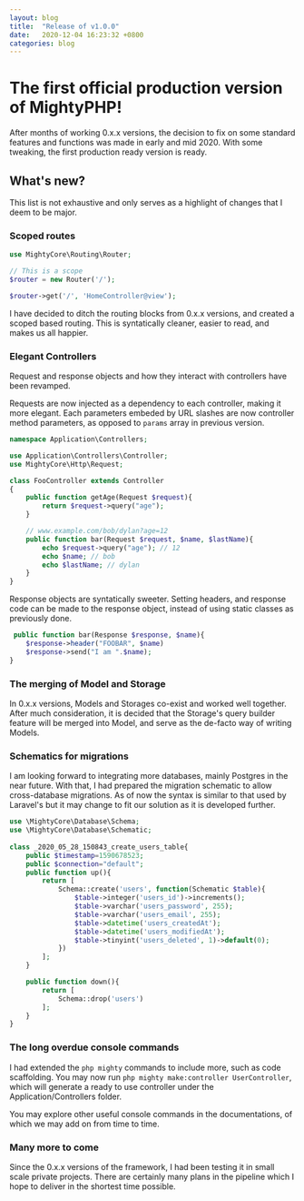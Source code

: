 ```yaml
---
layout: blog
title:  "Release of v1.0.0"
date:   2020-12-04 16:23:32 +0800
categories: blog
---
```

<h1>The first official production version of MightyPHP!</h1>

After months of working 0.x.x versions, the decision to fix on some standard features and functions was made in early and mid 2020. With some tweaking, the first production ready version is ready.

## What's new?
This list is not exhaustive and only serves as a highlight of changes that I deem to be major.

### Scoped routes
``` php
use MightyCore\Routing\Router;

// This is a scope
$router = new Router('/');

$router->get('/', 'HomeController@view');
```
I have decided to ditch the routing blocks from 0.x.x versions, and created a scoped based routing. This is syntatically cleaner, easier to read, and makes us all happier.

### Elegant Controllers
Request and response objects and how they interact with controllers have been revamped. 

Requests are now injected as a dependency to each controller, making it more elegant. Each parameters embeded by URL slashes are now controller method parameters, as opposed to `params` array in previous version.

``` php
namespace Application\Controllers;

use Application\Controllers\Controller;
use MightyCore\Http\Request;

class FooController extends Controller
{
    public function getAge(Request $request){
        return $request->query("age");
    }

    // www.example.com/bob/dylan?age=12
    public function bar(Request $request, $name, $lastName){
        echo $request->query("age"); // 12
        echo $name; // bob
        echo $lastName; // dylan
    }
}
```

Response objects are syntatically sweeter. Setting headers, and response code can be made to the response object, instead of using static classes as previously done.

``` php
 public function bar(Response $response, $name){
    $response->header("FOOBAR", $name)
    $response->send("I am ".$name);
}
```

### The merging of Model and Storage
In 0.x.x versions, Models and Storages co-exist and worked well together. After much consideration, it is decided that the Storage's query builder feature will be merged into Model, and serve as the de-facto way of writing Models. 

### Schematics for migrations
I am looking forward to integrating more databases, mainly Postgres in the near future. With that, I had prepared the migration schematic to allow cross-database migrations. As of now the syntax is similar to that used by Laravel's but it may change to fit our solution as it is developed further.

``` php
use \MightyCore\Database\Schema;
use \MightyCore\Database\Schematic;
             
class _2020_05_28_150843_create_users_table{
    public $timestamp=1590678523;
    public $connection="default";
    public function up(){
        return [
            Schema::create('users', function(Schematic $table){
                $table->integer('users_id')->increments();
                $table->varchar('users_password', 255);
                $table->varchar('users_email', 255);
                $table->datetime('users_createdAt');
                $table->datetime('users_modifiedAt');
                $table->tinyint('users_deleted', 1)->default(0);
            })
        ];
    }

    public function down(){
        return [
            Schema::drop('users')
        ];
    }
}
```

### The long overdue console commands
I had extended the `php mighty` commands to include more, such as code scaffolding. You may now run `php mighty make:controller UserController`, which will generate a ready to use controller under the Application/Controllers folder.

You may explore other useful console commands in the documentations, of which we may add on from time to time.

### Many more to come
Since the 0.x.x versions of the framework, I had been testing it in small scale private projects. There are certainly many plans in the pipeline which I hope to deliver in the shortest time possible.